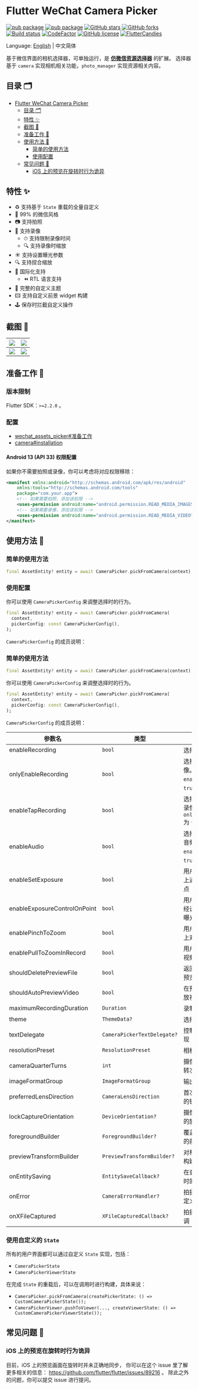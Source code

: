 <!-- Copyright 2019 The FlutterCandies author. All rights reserved.
Use of this source code is governed by an Apache license
that can be found in the LICENSE file. -->

# Flutter WeChat Camera Picker

[![pub package](https://img.shields.io/pub/v/wechat_camera_picker?logo=dart&label=%E7%A8%B3%E5%AE%9A%E7%89%88&style=flat-square)](https://pub.flutter-io.cn/packages/wechat_camera_picker)
[![pub package](https://img.shields.io/pub/v/wechat_camera_picker?color=42a012&include_prereleases&label=%E5%BC%80%E5%8F%91%E7%89%88&logo=dart&style=flat-square)](https://pub.flutter-io.cn/packages/wechat_camera_picker)
[![GitHub stars](https://img.shields.io/github/stars/fluttercandies/flutter_wechat_camera_picker?logo=github&style=flat-square)](https://github.com/fluttercandies/flutter_wechat_camera_picker/stargazers)
[![GitHub forks](https://img.shields.io/github/forks/fluttercandies/flutter_wechat_camera_picker?logo=github&style=flat-square)](https://github.com/fluttercandies/flutter_wechat_camera_picker/network)
[![Build status](https://img.shields.io/github/actions/workflow/status/fluttercandies/flutter_wechat_camera_picker/runnable.yml?branch=main&label=CI&logo=github&style=flat-square)](https://github.com/fluttercandies/flutter_wechat_camera_picker/actions/workflows/runnable.yml)
[![CodeFactor](https://img.shields.io/codefactor/grade/github/fluttercandies/flutter_wechat_camera_picker?logo=codefactor&label=%E4%BB%A3%E7%A0%81%E8%B4%A8%E9%87%8F&logoColor=%23ffffff&style=flat-square)](https://www.codefactor.io/repository/github/fluttercandies/flutter_wechat_camera_picker)
[![GitHub license](https://img.shields.io/github/license/fluttercandies/flutter_wechat_camera_picker?style=flat-square&label=%E5%8D%8F%E8%AE%AE)](https://github.com/fluttercandies/flutter_wechat_camera_picker/blob/master/LICENSE)
<a target="_blank" href="https://jq.qq.com/?_wv=1027&k=5bcc0gy"><img border="0" src="https://pub.idqqimg.com/wpa/images/group.png" alt="FlutterCandies" title="FlutterCandies"></a>

Language: [English](README.md) | 中文简体

基于微信界面的相机选择器，可单独运行，是
[**仿微信资源选择器**](https://pub.flutter-io.cn/packages/wechat_assets_picker) 的扩展。
选择器基于 `camera` 实现相机相关功能，`photo_manager` 实现资源相关内容。

## 目录 🗂

- [Flutter WeChat Camera Picker](#flutter-wechat-camera-picker)
  - [目录 🗂](#目录-)
  - [特性 ✨](#特性-)
  - [截图 📸](#截图-)
  - [准备工作 🍭](#准备工作-)
  - [使用方法 📖](#使用方法-)
    - [简单的使用方法](#简单的使用方法)
    - [使用配置](#使用配置)
  - [常见问题 💭](#常见问题-)
    - [iOS 上的预览在旋转时行为诡异](#iOS-上的预览在旋转时行为诡异)

## 特性 ✨

- ♻️ 支持基于 `State` 重载的全量自定义
- 💚 99% 的微信风格
- 📷 支持拍照
- 🎥 支持录像
  - ⏱ 支持限制录像时间
  - 🔍 支持录像时缩放
- ☀️ 支持设置曝光参数
- 🔍️ 支持捏合缩放
- 💱 国际化支持
  - ⏪ RTL 语言支持
- 🎏 完整的自定义主题
- 🖾 支持自定义前景 widget 构建
- 🕹️ 保存时拦截自定义操作

## 截图 📸

| ![](https://tva1.sinaimg.cn/large/007S8ZIlgy1ggtt6yrdqej30u01t017w.jpg) | ![](https://tva1.sinaimg.cn/large/007S8ZIlgy1ggtt6yh3x4j30u01t0wuo.jpg) |
|-------------------------------------------------------------------------|-------------------------------------------------------------------------|
| ![](https://tva1.sinaimg.cn/large/007S8ZIlgy1ggtt6z1h7xj30u01t01kx.jpg) | ![](https://tva1.sinaimg.cn/large/007S8ZIlgy1ggtt6zarvhj30u01t0x5f.jpg) |

## 准备工作 🍭

### 版本限制

Flutter SDK：`>=2.2.0` 。

### 配置

- [wechat_assets_picker#准备工作](https://github.com/fluttercandies/flutter_wechat_assets_picker/blob/master/README-ZH.md#preparing-for-use-)
- [camera#installation](https://pub.flutter-io.cn/packages/camera#installation)

#### Android 13 (API 33) 权限配置

如果你不需要拍照或录像，你可以考虑将对应权限移除：

```xml
<manifest xmlns:android="http://schemas.android.com/apk/res/android"
    xmlns:tools="http://schemas.android.com/tools"
    package="com.your.app">
    <!-- 如果需要拍照，添加该权限 -->
    <uses-permission android:name="android.permission.READ_MEDIA_IMAGES" />
    <!-- 如果需要录像，添加该权限 -->
    <uses-permission android:name="android.permission.READ_MEDIA_VIDEO" />
</manifest>
```

## 使用方法 📖

### 简单的使用方法

```dart
final AssetEntity? entity = await CameraPicker.pickFromCamera(context);
```

### 使用配置

你可以使用 `CameraPickerConfig` 来调整选择时的行为。

```dart
final AssetEntity? entity = await CameraPicker.pickFromCamera(
  context,
  pickerConfig: const CameraPickerConfig(),
);
```

`CameraPickerConfig` 的成员说明：

### 简单的使用方法

```dart
final AssetEntity? entity = await CameraPicker.pickFromCamera(context);
```

你可以使用 `CameraPickerConfig` 来调整选择时的行为。

```dart
final AssetEntity? entity = await CameraPicker.pickFromCamera(
  context,
  pickerConfig: const CameraPickerConfig(),
);
```

`CameraPickerConfig` 的成员说明：

| 参数名                          | 类型                          | 描述                                                 | 默认值                                        |
|------------------------------|-----------------------------|----------------------------------------------------|--------------------------------------------|
| enableRecording              | `bool`                      | 选择器是否可以录像                                          | `false`                                    |
| onlyEnableRecording          | `bool`                      | 选择器是否仅可以录像。只在 `enableRecording` 为 `true` 时有效。      | `false`                                    |
| enableTapRecording           | `bool`                      | 选择器是否可以单击录像。只在 `onlyEnableRecording` 为 `true` 时生效。 | `false`                                    |
| enableAudio                  | `bool`                      | 选择器是否需要录制音频。只在 `enableRecording` 为 `true` 时有效。     | `true`                                     |
| enableSetExposure            | `bool`                      | 用户是否可以在界面上通过点击设定曝光点                                | `true`                                     |
| enableExposureControlOnPoint | `bool`                      | 用户是否可以根据已经设置的曝光点调节曝光度                              | `true`                                     |
| enablePinchToZoom            | `bool`                      | 用户是否可以在界面上双指缩放相机对焦                                 | `true`                                     |
| enablePullToZoomInRecord     | `bool`                      | 用户是否可以在录制视频时上拉缩放                                   | `true`                                     |
| shouldDeletePreviewFile      | `bool`                      | 返回页面时是否删除预览文件                                      | `false`                                    |
| shouldAutoPreviewVideo       | `bool`                      | 在预览时是否直接播放视频                                       | `false`                                    |
| maximumRecordingDuration     | `Duration`                  | 录制视频最长时长                                           | `const Duration(seconds: 15)`              |
| theme                        | `ThemeData?`                | 选择器的主题                                             | `CameraPicker.themeData(wechatThemeColor)` |
| textDelegate                 | `CameraPickerTextDelegate?` | 控制部件中的文字实现                                         | `CameraPickerTextDelegate`                 |
| resolutionPreset             | `ResolutionPreset`          | 相机的分辨率预设                                           | `ResolutionPreset.max`                     |
| cameraQuarterTurns           | `int`                       | 摄像机视图顺时针旋转次数，每次 90 度                               | `0`                                        |
| imageFormatGroup             | `ImageFormatGroup`          | 输出图像的格式描述                                          | `ImageFormatGroup.unknown`                 |
| preferredLensDirection       | `CameraLensDirection`       | 首次使用相机时首选的镜头方向                                     | `CameraLensDirection.back`                 |
| lockCaptureOrientation       | `DeviceOrientation?`        | 摄像机在拍摄时锁定的旋转角度                                     | null                                       |
| foregroundBuilder            | `ForegroundBuilder?`        | 覆盖在相机预览上方的前景构建                                     | null                                       |
| previewTransformBuilder      | `PreviewTransformBuilder?`  | 对相机预览做变换的构建                                        | null                                       |
| onEntitySaving               | `EntitySaveCallback?`       | 在查看器中保存图片时的回调                                      | null                                       |
| onError                      | `CameraErrorHandler?`       | 拍摄照片过程中的自定义错误处理                                    | null                                       |
| onXFileCaptured              | `XFileCapturedCallback?`    | 拍摄文件生成后的回调                                         | null                                       |

### 使用自定义的 `State`

所有的用户界面都可以通过自定义 `State` 实现，包括：
- `CameraPickerState`
- `CameraPickerViewerState`

在完成 `State` 的重载后，可以在调用时进行构建，具体来说：
- `CameraPicker.pickFromCamera(createPickerState: () => CustomCameraPickerState());`
- `CameraPickerViewer.pushToViewer(..., createViewerState: () => CustomCameraPickerViewerState());`

## 常见问题 💭

### iOS 上的预览在旋转时行为诡异

目前，iOS 上的预览画面在旋转时并未正确地同步，
你可以在这个 issue 里了解更多相关的信息：
https://github.com/flutter/flutter/issues/89216 。
除此之外的问题，你可以提交 issue 进行提问。
